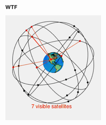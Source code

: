 ### WTF 

<a href="https://samy.pl" rel="nofollow"><img src="https://github.com/eldar6776/eldar6776/blob/main/gif/gps.gif" width="60%" height="60%" style="max-width:100%;"></a>
